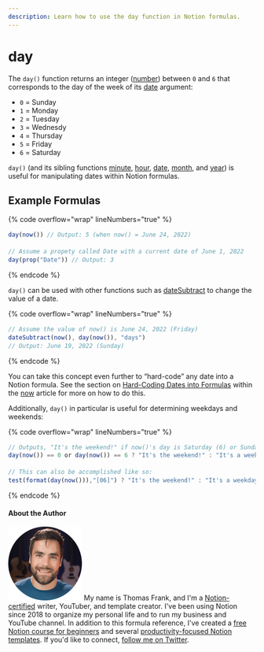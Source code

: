 ```yaml
---
description: Learn how to use the day function in Notion formulas.
---
```


# day

The `day()` function returns an integer ([number](../../formula-basics/data-types/number.md)) between `0` and `6` that corresponds to the day of the week of its [date](../../formula-basics/data-types/date-data-type.md) argument:

* `0` = Sunday
* `1` = Monday
* `2` = Tuesday
* `3` = Wednesdy
* `4` = Thursday
* `5` = Friday
* `6` = Saturday

`day()` (and its sibling functions [minute](minute.md), [hour](hour.md), [date](date.md), [month](month.md), and [year](year.md)) is useful for manipulating dates within Notion formulas.

## Example Formulas

{% code overflow="wrap" lineNumbers="true" %}
```jsx
day(now()) // Output: 5 (when now() = June 24, 2022)

// Assume a propety called Date with a current date of June 1, 2022
day(prop("Date")) // Output: 3
```
{% endcode %}

`day()` can be used with other functions such as [dateSubtract](datesubtract.md) to change the value of a date.

{% code overflow="wrap" lineNumbers="true" %}
```jsx
// Assume the value of now() is June 24, 2022 (Friday)
dateSubtract(now(), day(now()), "days")
// Output: June 19, 2022 (Sunday)
```
{% endcode %}

You can take this concept even further to “hard-code” any date into a Notion formula. See the section on [Hard-Coding Dates into Formulas](now.md#use-now-to-hard-code-a-specific-date-in-a-notion-formula) within the [now](now.md) article for more on how to do this.

Additionally, `day()` in particular is useful for determining weekdays and weekends:

{% code overflow="wrap" lineNumbers="true" %}
```jsx
// Outputs, "It's the weekend!" if now()'s day is Saturday (6) or Sunday (0)
day(now()) == 0 or day(now()) == 6 ? "It's the weekend!" : "It's a weekday."

// This can also be accomplished like so:
test(format(day(now())),"[06]") ? "It's the weekend!" : "It's a weekday."
```
{% endcode %}

#### About the Author

<img src="../../.gitbook/assets/Notion Fundamentals with Thomas Frank - Avatar 2021 compressed (1).png" alt="" data-size="line"> My name is Thomas Frank, and I'm a [Notion-certified](https://www.credly.com/badges/95fae13a-17bf-4b4a-a3d2-d58c8a3e6a2a/public\_url) writer, YouTuber, and template creator. I've been using Notion since 2018 to organize my personal life and to run my business and YouTube channel. In addition to this formula reference, I've created a [free Notion course for beginners](https://thomasjfrank.com/fundamentals/) and several [productivity-focused Notion templates](https://thomasjfrank.com/templates/). If you'd like to connect, [follow me on Twitter](https://twitter.com/TomFrankly).
